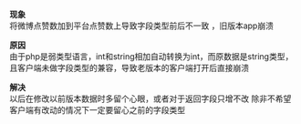 **现象**  
将微博点赞数加到平台点赞数上导致字段类型前后不一致 ，旧版本app崩溃

**原因**  
由于php是弱类型语言，int和string相加自动转换为int，而原数据是string类型，且客户端未做字段类型的兼容，导致老版本的客户端打开后直接崩溃

**解决**  
以后在修改以前版本数据时多留个心眼，或者对于返回字段只增不改
除非不希望客户端有改动的情况下一定要留心之前的字段类型